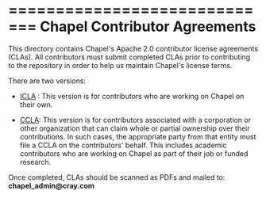 =============================
Chapel Contributor Agreements
=============================

This directory contains Chapel's Apache 2.0 contributor license
agreements (CLAs).  All contributors must submit completed CLAs prior
to contributing to the repository in order to help us maintain
Chapel's license terms.

There are two versions:

* [ICLA](chapel-icla.pdf) : This version is for contributors who are
  working on Chapel on their own.

* [CCLA](chapel-ccla.pdf): This version is for contributors associated
  with a corporation or other organization that can claim whole or
  partial ownership over their contributions.  In such cases, the
  appropriate party from that entity must file a CCLA on the
  contributors' behalf.  This includes academic contributors who are
  working on Chapel as part of their job or funded research.

Once completed, CLAs should be scanned as PDFs and mailed to:
**chapel<!---deleteme-->_admin<!---deleteme-->@<!---deleteme-->cray.com**
